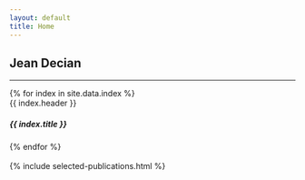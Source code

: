 ```yaml
---
layout: default
title: Home
---
```


<div class="container" style="margin-top: 1em">
  <h2>Jean Decian</h2>
  <hr />
  <div class="row">
    {% for index in site.data.index %}
    <div class="{{ index.class }}">
      <div class="card text-center h-100">
        <div class="card-header">{{ index.header }}</div>
        <div class="card-body">
          <h5 class="card-title mb-0">{{ index.title }}</h5>
        </div>
      </div>
    </div>
    {% endfor %}
  </div>
  <br />
  {% include selected-publications.html %}
</div>
